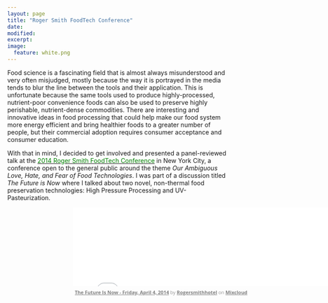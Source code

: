 ```yaml
---
layout: page
title: "Roger Smith FoodTech Conference"
date: 
modified:
excerpt:
image:
  feature: white.png
---
```

Food science is a fascinating field that is almost always misunderstood and very often misjudged, mostly because the way it is portrayed in the media tends to blur the line between the tools and their application. This is unfortunate because the same tools used to produce highly-processed, nutrient-poor convenience foods can also be used to preserve highly perishable, nutrient-dense commodities. There are interesting and innovative ideas in food processing that could help make our food system more energy efficient and bring healthier foods to a greater number of people, but their commercial adoption requires consumer acceptance and consumer education. 

With that in mind, I decided to get involved and presented a panel-reviewed talk at the [<span style="color:green">2014 Roger Smith FoodTech Conference</span>](http://www.thefoodconference.com) in New York City, a conference open to the general public around the theme *Our Ambiguous Love, Hate, and Fear of Food Technologies*. I was part of a discussion titled *The Future is Now* where I talked about two novel, non-thermal food preservation technologies: High Pressure Processing and UV-Pasteurization.  

<div id="contentframe" style="position:relative; top: 0px; left: 150px;"> 
<iframe width="660" height="180" src="//www.mixcloud.com/widget/iframe/?feed=http%3A%2F%2Fwww.mixcloud.com%2Frogersmithhotel%2Fthe-future-is-now-friday-april-4-2014%2F&amp;embed_uuid=e41efdc0-979e-436a-a07b-4e04c61c3f0f&amp;replace=0&amp;hide_cover=1&amp;embed_type=widget_standard&amp;hide_tracklist=1" frameborder="0"></iframe><div style="clear: both; height: 3px; width: 652px;"></div><p style="display: block; font-size: 11px; font-family: 'Open Sans', Helvetica, Arial, sans-serif; margin: 0px; padding: 3px 4px; color: rgb(153, 153, 153); width: 652px;"><a href="http://www.mixcloud.com/rogersmithhotel/the-future-is-now-friday-april-4-2014/?utm_source=widget&amp;amp;utm_medium=web&amp;amp;utm_campaign=base_links&amp;amp;utm_term=resource_link" target="_blank" style="color:#808080; font-weight:bold;">The Future Is Now - Friday, April 4, 2014</a><span> by </span><a href="http://www.mixcloud.com/rogersmithhotel/?utm_source=widget&amp;amp;utm_medium=web&amp;amp;utm_campaign=base_links&amp;amp;utm_term=profile_link" target="_blank" style="color:#808080; font-weight:bold;">Rogersmithhotel</a><span> on </span><a href="http://www.mixcloud.com/?utm_source=widget&amp;utm_medium=web&amp;utm_campaign=base_links&amp;utm_term=homepage_link" target="_blank" style="color:#808080; font-weight:bold;"> Mixcloud</a></p><div style="clear: both; height: 3px; width: 652px;"></div></div>
